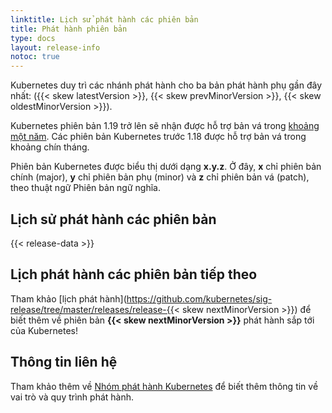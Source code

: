 ```yaml
---
linktitle: Lịch sử phát hành các phiên bản
title: Phát hành phiên bản
type: docs
layout: release-info
notoc: true
---
```


<!-- overview -->

Kubernetes duy trì các nhánh phát hành cho ba bản phát hành phụ gần đây nhất: ({{< skew latestVersion >}}, {{< skew prevMinorVersion >}}, {{< skew oldestMinorVersion >}}).

Kubernetes phiên bản 1.19 trở lên sẽ nhận được hỗ trợ bản vá trong [khoảng một năm](/releases/patch-releases/#support-period).
Các phiên bản Kubernetes trước 1.18 được hỗ trợ bản vá trong khoảng chín tháng.

Phiên bản Kubernetes được biểu thị dưới dạng **x.y.z**.
Ở đây, **x** chỉ phiên bản chính (major), **y** chỉ phiên bản phụ (minor) và **z** chỉ phiên bản vá (patch), theo thuật ngữ Phiên bản ngữ nghĩa.

<!-- body -->

## Lịch sử phát hành các phiên bản

{{< release-data >}}

## Lịch phát hành các phiên bản tiếp theo

Tham khảo [lịch phát hành](https://github.com/kubernetes/sig-release/tree/master/releases/release-{{< skew nextMinorVersion >}}) để biết thêm về phiên bản **{{< skew nextMinorVersion >}}** phát hành sắp tới của Kubernetes!

## Thông tin liên hệ

Tham khảo thêm về [Nhóm phát hành Kubernetes](https://github.com/kubernetes/sig-release/tree/master/release-team)
để biết thêm thông tin về vai trò và quy trình phát hành.
